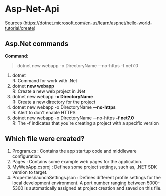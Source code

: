 # Asp-Net-Api

Sources (https://dotnet.microsoft.com/en-us/learn/aspnet/hello-world-tutorial/create)

## Asp.Net commands

  **Command:**
> dotnet new webapp -o DirectoryName --no-https -f net7.0

1. dotnet </br>
  R: Command for work with .Net
2. dotnet **new webapp** </br>
  R: Create a new web project in .Net
3. dotnet new webapp **-o DirectoryName** </br>
  R: Create a new directory for the project
4. dotnet new webapp -o DirectoryName **--no-https** </br>
  R: Alert to don't enable HTTPS
5. dotnet new webapp -o DirectoryName --no-https **-f net7.0** </br>
  R: The -f <version> indicates that you're creating a project with a specific version

## Which file were created?
 1. Program.cs : Contains the app startup code and middleware configuration.
 2. Pages : Contains some example web pages for the application.
 3. MyWebApp.csproj : Defines some project settings, such as, .NET SDK version to target.
 4. Properties/launchSettings.json : Defines different profile settings for the local development environment. A port number ranging between 5000-5300 is automatically assigned at project creation and saved on this file.
